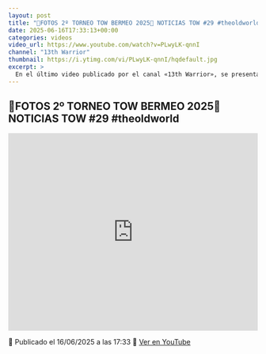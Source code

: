 ```yaml
---
layout: post
title: "🎲FOTOS 2º TORNEO TOW BERMEO 2025🎲 NOTICIAS TOW #29 #theoldworld"
date: 2025-06-16T17:33:13+00:00
categories: videos
video_url: https://www.youtube.com/watch?v=PLwyLK-qnnI
channel: "13th Warrior"
thumbnail: https://i.ytimg.com/vi/PLwyLK-qnnI/hqdefault.jpg
excerpt: >
  En el último video publicado por el canal «13th Warrior», se presentan las imágenes del segundo torneo de The Old World celebrado en Bermeo en 2025. Este evento es parte de las noticias más recientes de TOW, destacando la creciente comunidad y el entusiasmo por el renacimiento de este clásico universo de Warhammer.
---
```


## 🎲FOTOS 2º TORNEO TOW BERMEO 2025🎲 NOTICIAS TOW #29 #theoldworld

<iframe width="100%" height="400" src="https://www.youtube.com/embed/PLwyLK-qnnI" frameborder="0" allowfullscreen></iframe>

📅 Publicado el 16/06/2025 a las 17:33
🔗 [Ver en YouTube](https://www.youtube.com/watch?v=PLwyLK-qnnI)
